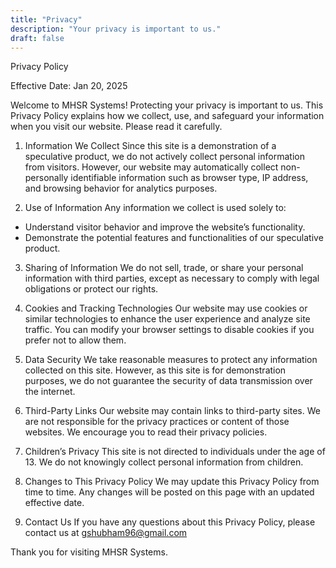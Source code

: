 ```yaml
---
title: "Privacy"
description: "Your privacy is important to us."
draft: false
---
```


Privacy Policy

Effective Date: Jan 20, 2025

Welcome to MHSR Systems! Protecting your privacy is important to us. This Privacy Policy explains how we collect, use, and safeguard your information when you visit our website. Please read it carefully.

1. Information We Collect
Since this site is a demonstration of a speculative product, we do not actively collect personal information from visitors. However, our website may automatically collect non-personally identifiable information such as browser type, IP address, and browsing behavior for analytics purposes.

2. Use of Information
Any information we collect is used solely to:
- Understand visitor behavior and improve the website’s functionality.
- Demonstrate the potential features and functionalities of our speculative product.

3. Sharing of Information
We do not sell, trade, or share your personal information with third parties, except as necessary to comply with legal obligations or protect our rights.

4. Cookies and Tracking Technologies
Our website may use cookies or similar technologies to enhance the user experience and analyze site traffic. You can modify your browser settings to disable cookies if you prefer not to allow them.

5. Data Security
We take reasonable measures to protect any information collected on this site. However, as this site is for demonstration purposes, we do not guarantee the security of data transmission over the internet.

6. Third-Party Links
Our website may contain links to third-party sites. We are not responsible for the privacy practices or content of those websites. We encourage you to read their privacy policies.

7. Children’s Privacy
This site is not directed to individuals under the age of 13. We do not knowingly collect personal information from children.

8. Changes to This Privacy Policy
We may update this Privacy Policy from time to time. Any changes will be posted on this page with an updated effective date.

9. Contact Us
If you have any questions about this Privacy Policy, please contact us at gshubham96@gmail.com

Thank you for visiting MHSR Systems.
